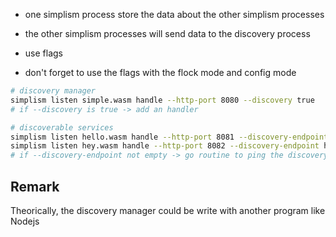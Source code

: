 
- one simplism process store the data about the other simplism processes
- the other simplism processes will send data to the discovery process

- use flags
- don't forget to use the flags with the flock mode and config mode


```bash
# discovery manager
simplism listen simple.wasm handle --http-port 8080 --discovery true
# if --discovery is true -> add an handler

# discoverable services
simplism listen hello.wasm handle --http-port 8081 --discovery-endpoint http://localhost:8080/discovery
simplism listen hey.wasm handle --http-port 8082 --discovery-endpoint http://localhost:8080/discovery
# if --discovery-endpoint not empty -> go routine to ping the discovery manager
```

## Remark

Theorically, the discovery manager could be write with another program like Nodejs

<!--TODO: check if a wasm plug-in can call the endpoints of simplism -->


<!--TODO: remove the discovery mode of the flock mode -->
